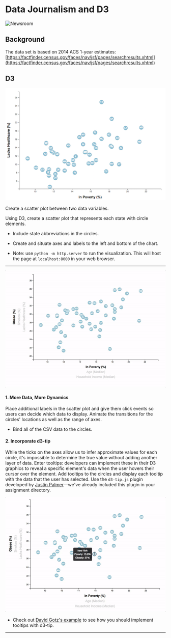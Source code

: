# Data Journalism and D3

![Newsroom](https://media.giphy.com/media/v2xIous7mnEYg/giphy.gif)

## Background

The data set is based on 2014 ACS 1-year estimates: [https://factfinder.census.gov/faces/nav/jsf/pages/searchresults.xhtml](https://factfinder.census.gov/faces/nav/jsf/pages/searchresults.xhtml)

## D3

![4-scatter](Images/4-scatter.jpg)

Create a scatter plot between two data variables.

Using D3, create a scatter plot that represents each state with circle elements.

* Include state abbreviations in the circles.

* Create and situate axes and labels to the left and bottom of the chart.

* Note: use `python -m http.server` to run the visualization. This will host the page at `localhost:8000` in your web browser.

- - -

![7-animated-scatter](Images/7-animated-scatter.gif)

#### 1. More Data, More Dynamics

Place additional labels in the scatter plot and give them click events so users can decide which data to display. Animate the transitions for the circles' locations as well as the range of axes.

* Bind all of the CSV data to the circles.

#### 2. Incorporate d3-tip

While the ticks on the axes allow us to infer approximate values for each circle, it's impossible to determine the true value without adding another layer of data. Enter tooltips: developers can implement these in their D3 graphics to reveal a specific element's data when the user hovers their cursor over the element. Add tooltips to the circles and display each tooltip with the data that the user has selected. Use the `d3-tip.js` plugin developed by [Justin Palmer](https://github.com/Caged)—we've already included this plugin in your assignment directory.

![8-tooltip](Images/8-tooltip.gif)

* Check out [David Gotz's example](https://bl.ocks.org/davegotz/bd54b56723c154d25eedde6504d30ad7) to see how you should implement tooltips with d3-tip.

- - -
